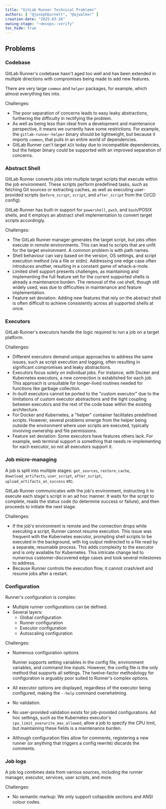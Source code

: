 ```yaml
---
title: "GitLab Runner Technical Problems"
authors: [ "@josephburnett", "@ajwalker" ]
creation-date: "2025-03-26"
owning-stage: "~devops::verify"
toc_hide: true
---
```


## Problems ##

### Codebase ###

GitLab Runner's codebase hasn't aged too well and has been extended in
multiple directions with compromises being made to add new features.

There are very large `common` and `helper` packages, for example,
which almost everything ties into.

Challenges:

- The poor separation of concerns leads to easy leaky abstractions,
  furthering the difficulty in rectifying the problem.
- As well as being less than ideal from a development and maintenance
  perspective, it means we currently have some restrictions. For
  example, the `gitlab-runner-helper` binary should be lightweight,
  but because it imports `common`, that pulls in an entire world of
  dependencies.
- GitLab Runner can't target `AIX` today due to incompatible
  dependencies, but the helper binary could be supported with an
  improved separation of concerns.

### Abstract Shell ###

GitLab Runner converts jobs into multiple target scripts that execute
within the job environment. These scripts perform predefined tasks,
such as fetching Git sources or extracting caches, as well as
executing user-provided scripts (`before_script`, `script`, and
`after_script` from the CI/CD config).

GitLab Runner has built-in support for `powershell`, `pwsh`, and
`bash`/POSIX shells, and it employs an abstract shell implementation
to convert target scripts accordingly.

Challenges:

- The GitLab Runner manager generates the target script, but jobs
  often execute in remote environments. This can lead to scripts that
  are unfit for the target environment. A common problem is with path
  names.
- Shell behaviour can vary based on the version, OS settings, and
  script execution method (via a file or stdin). Addressing one edge
  case often introduces another, resulting in a constant game of
  whack-a-mole.
- Limited shell support presents challenges, as maintaining and
  implementing the full feature set for the current supported shells
  is already a maintenance burden. The removal of the `cmd` shell,
  though still widely used, was due to difficulties in maintenance and
  feature implementation.
- Feature set deviation: Adding new features that rely on the abstract
  shell is often difficult to achieve consistently across all
  supported shells at once.

### Executors ###

GitLab Runner's executors handle the logic required to run a job on a
target platform.

Challenges:

- Different executors demand unique approaches to address the same
  issues, such as script execution and logging, often resulting in
  significant compromises and leaky abstractions.
- Executors focus solely on individual jobs. For instance, with Docker
  and Kubernetes executors, a new connection is established for each
  job. This approach is unsuitable for longer-lived routines needed
  for functions like garbage collection.
- In-built executors cannot be ported to the "custom executor" due to
  the limitations of custom executor abstractions and the tight
  coupling between executors and the rest of the code base within the
  existing architecture.
- For Docker and Kubernetes, a "helper" container facilitates
  predefined scripts. However, several problems emerge from the helper
  being outside the environment where user scripts are executed,
  typically involving ownership and file permissions.
- Feature set deviation: Some executors have features others lack. For
  example, web terminal support is something that needs
  re-implementing for each executor, so not all executors support it.

### Job micro-managing ###

A job is split into multiple stages: `get_sources`, `restore_cache`,
`download_artifacts`, `user_script`, `after_script`,
`upload_artifacts_on_success` etc.

GitLab Runner communicates with the job's environment, instructing it
to execute each stage's script in an ad hoc manner. It waits for the
script to complete, reads the status code (to determine success or
failure), and then proceeds to initiate the next stage.

Challenges:

- If the job's environment is remote and the connection drops while
  executing a script, Runner cannot resume execution. This issue was
  frequent with the Kubernetes executor, prompting shell scripts to be
  executed in the background, with log output redirected to a file
  read by a separate, resumable process. This adds complexity to the
  executor and is only available for Kubernetes. This intricate change
  led to numerous customer-discovered edge cases and took several
  milestones to address.
- Because Runner controls the execution flow, it cannot crash/exit and
  resume jobs after a restart.

### Configuration ###

Runner's configuration is complex:

- Multiple runner configurations can be defined.
- Several layers:
  - Global configuration
  - Runner configuration
  - Executor configuration
  - Autoscaling configuration

Challenges:

- Numerous configuration options

  Runner supports setting variables in the config file, environment
  variables, and command line inputs. However, the config file is the
  only method that supports all settings. The twelve-factor
  methodology for configuration is arguably poor suited to Runner's
  complex options.
- All executor options are displayed, regardless of the executor being
  configured, making the `--help` command overwhelming.
- No validation.
- No user-provided validation exists for job-provided
  configurations. Ad hoc settings, such as the Kubernetes executor's
  `cpu_limit_overwrite_max_allowed`, allow a job to specify the CPU
  limit, but maintaining these fields is a maintenance burden.
- Although configuration files allow for comments, registering a new
  runner (or anything that triggers a config rewrite) discards the
  comments.

### Job logs ###

A job log combines data from various sources, including the runner
manager, executor, services, user scripts, and more.

Challenges:

- No semantic markup: We only support collapsible sections and ANSI
  colour codes.
